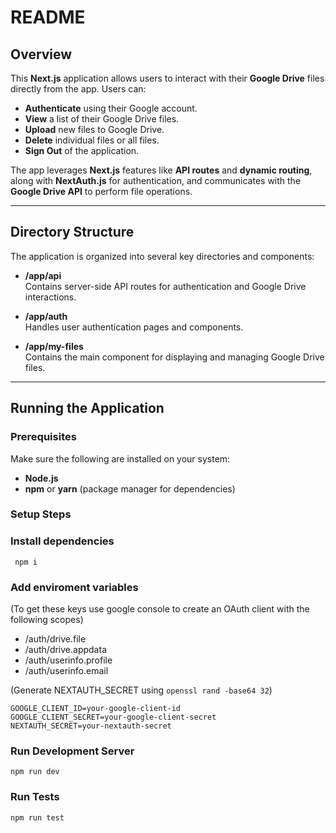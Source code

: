 # **README**

## **Overview**

This **Next.js** application allows users to interact with their **Google Drive** files directly from the app. Users can:

- **Authenticate** using their Google account.
- **View** a list of their Google Drive files.
- **Upload** new files to Google Drive.
- **Delete** individual files or all files.
- **Sign Out** of the application.

The app leverages **Next.js** features like **API routes** and **dynamic routing**, along with **NextAuth.js** for authentication, and communicates with the **Google Drive API** to perform file operations.

---

## **Directory Structure**

The application is organized into several key directories and components:

- **/app/api**  
  Contains server-side API routes for authentication and Google Drive interactions.
  
- **/app/auth**  
  Handles user authentication pages and components.
  
- **/app/my-files**  
  Contains the main component for displaying and managing Google Drive files.

---

## **Running the Application**

### **Prerequisites**

Make sure the following are installed on your system:

- **Node.js**
- **npm** or **yarn** (package manager for dependencies)

### **Setup Steps**

### **Install dependencies**
``` npm i```


### **Add enviroment variables**
(To get these keys use google console to create an OAuth client with the following scopes)
- /auth/drive.file
- /auth/drive.appdata
- /auth/userinfo.profile
- /auth/userinfo.email

(Generate NEXTAUTH_SECRET using `openssl rand -base64 32`)
```
GOOGLE_CLIENT_ID=your-google-client-id
GOOGLE_CLIENT_SECRET=your-google-client-secret
NEXTAUTH_SECRET=your-nextauth-secret
```

### **Run Development Server**
```npm run dev```

### **Run Tests**
```npm run test```